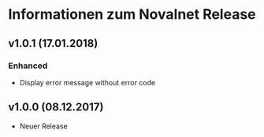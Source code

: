 # Informationen zum Novalnet Release

## v1.0.1 (17.01.2018)

### Enhanced

- Display error message without error code

## v1.0.0 (08.12.2017)

- Neuer Release
